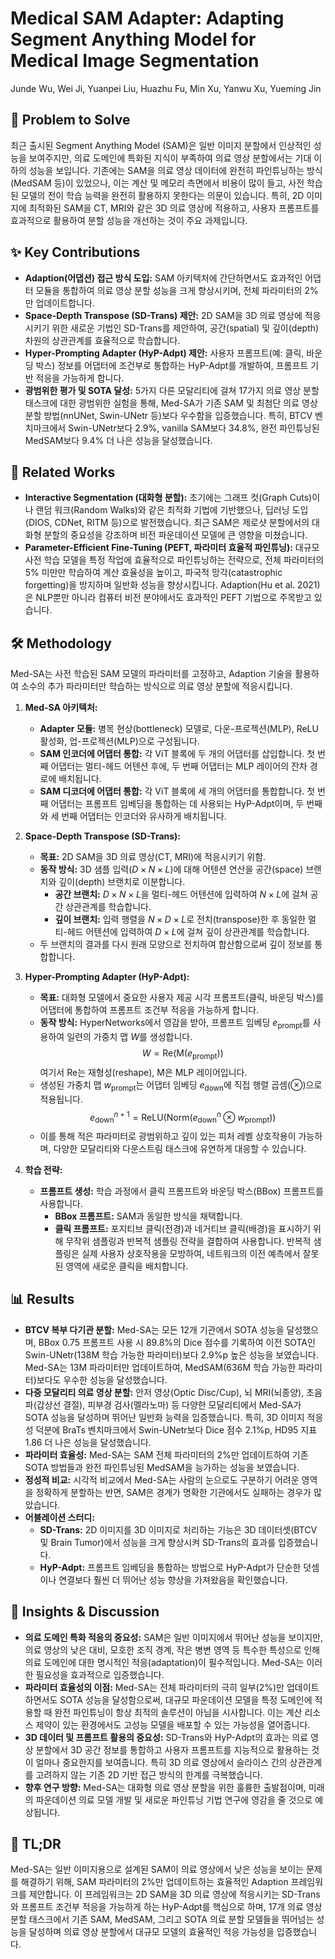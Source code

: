 # Medical SAM Adapter: Adapting Segment Anything Model for Medical Image Segmentation

Junde Wu, Wei Ji, Yuanpei Liu, Huazhu Fu, Min Xu, Yanwu Xu, Yueming Jin

## 🧩 Problem to Solve

최근 출시된 Segment Anything Model (SAM)은 일반 이미지 분할에서 인상적인 성능을 보여주지만, 의료 도메인에 특화된 지식이 부족하여 의료 영상 분할에서는 기대 이하의 성능을 보입니다. 기존에는 SAM을 의료 영상 데이터에 완전히 파인튜닝하는 방식(MedSAM 등)이 있었으나, 이는 계산 및 메모리 측면에서 비용이 많이 들고, 사전 학습된 모델의 전이 학습 능력을 완전히 활용하지 못한다는 의문이 있습니다. 특히, 2D 이미지에 최적화된 SAM을 CT, MRI와 같은 3D 의료 영상에 적용하고, 사용자 프롬프트를 효과적으로 활용하여 분할 성능을 개선하는 것이 주요 과제입니다.

## ✨ Key Contributions

* **Adaption(어댑션) 접근 방식 도입:** SAM 아키텍처에 간단하면서도 효과적인 어댑터 모듈을 통합하여 의료 영상 분할 성능을 크게 향상시키며, 전체 파라미터의 2%만 업데이트합니다.
* **Space-Depth Transpose (SD-Trans) 제안:** 2D SAM을 3D 의료 영상에 적응시키기 위한 새로운 기법인 SD-Trans를 제안하여, 공간(spatial) 및 깊이(depth) 차원의 상관관계를 효율적으로 학습합니다.
* **Hyper-Prompting Adapter (HyP-Adpt) 제안:** 사용자 프롬프트(예: 클릭, 바운딩 박스) 정보를 어댑터에 조건부로 통합하는 HyP-Adpt를 개발하여, 프롬프트 기반 적응을 가능하게 합니다.
* **광범위한 평가 및 SOTA 달성:** 5가지 다른 모달리티에 걸쳐 17가지 의료 영상 분할 태스크에 대한 광범위한 실험을 통해, Med-SA가 기존 SAM 및 최첨단 의료 영상 분할 방법(nnUNet, Swin-UNetr 등)보다 우수함을 입증했습니다. 특히, BTCV 벤치마크에서 Swin-UNetr보다 2.9%, vanilla SAM보다 34.8%, 완전 파인튜닝된 MedSAM보다 9.4% 더 나은 성능을 달성했습니다.

## 📎 Related Works

* **Interactive Segmentation (대화형 분할):** 초기에는 그래프 컷(Graph Cuts)이나 랜덤 워크(Random Walks)와 같은 최적화 기법에 기반했으나, 딥러닝 도입(DIOS, CDNet, RITM 등)으로 발전했습니다. 최근 SAM은 제로샷 분할에서의 대화형 분할의 중요성을 강조하며 비전 파운데이션 모델에 큰 영향을 미쳤습니다.
* **Parameter-Efficient Fine-Tuning (PEFT, 파라미터 효율적 파인튜닝):** 대규모 사전 학습 모델을 특정 작업에 효율적으로 파인튜닝하는 전략으로, 전체 파라미터의 5% 미만만 학습하여 계산 효율성을 높이고, 파국적 망각(catastrophic forgetting)을 방지하며 일반화 성능을 향상시킵니다. Adaption(Hu et al. 2021)은 NLP뿐만 아니라 컴퓨터 비전 분야에서도 효과적인 PEFT 기법으로 주목받고 있습니다.

## 🛠️ Methodology

Med-SA는 사전 학습된 SAM 모델의 파라미터를 고정하고, Adaption 기술을 활용하여 소수의 추가 파라미터만 학습하는 방식으로 의료 영상 분할에 적응시킵니다.

1. **Med-SA 아키텍처:**
    * **Adapter 모듈:** 병목 현상(bottleneck) 모델로, 다운-프로젝션(MLP), ReLU 활성화, 업-프로젝션(MLP)으로 구성됩니다.
    * **SAM 인코더에 어댑터 통합:** 각 ViT 블록에 두 개의 어댑터를 삽입합니다. 첫 번째 어댑터는 멀티-헤드 어텐션 후에, 두 번째 어댑터는 MLP 레이어의 잔차 경로에 배치됩니다.
    * **SAM 디코더에 어댑터 통합:** 각 ViT 블록에 세 개의 어댑터를 통합합니다. 첫 번째 어댑터는 프롬프트 임베딩을 통합하는 데 사용되는 HyP-Adpt이며, 두 번째와 세 번째 어댑터는 인코더와 유사하게 배치됩니다.

2. **Space-Depth Transpose (SD-Trans):**
    * **목표:** 2D SAM을 3D 의료 영상(CT, MRI)에 적응시키기 위함.
    * **동작 방식:** 3D 샘플 입력($D \times N \times L$)에 대해 어텐션 연산을 공간(space) 브랜치와 깊이(depth) 브랜치로 이분합니다.
        * **공간 브랜치:** $D \times N \times L$을 멀티-헤드 어텐션에 입력하여 $N \times L$에 걸쳐 공간 상관관계를 학습합니다.
        * **깊이 브랜치:** 입력 행렬을 $N \times D \times L$로 전치(transpose)한 후 동일한 멀티-헤드 어텐션에 입력하여 $D \times L$에 걸쳐 깊이 상관관계를 학습합니다.
    * 두 브랜치의 결과를 다시 원래 모양으로 전치하여 합산함으로써 깊이 정보를 통합합니다.

3. **Hyper-Prompting Adapter (HyP-Adpt):**
    * **목표:** 대화형 모델에서 중요한 사용자 제공 시각 프롬프트(클릭, 바운딩 박스)를 어댑터에 통합하여 프롬프트 조건부 적응을 가능하게 합니다.
    * **동작 방식:** HyperNetworks에서 영감을 받아, 프롬프트 임베딩 $e_{\text{prompt}}$를 사용하여 일련의 가중치 맵 $W$를 생성합니다.
        $$W = \text{Re}(\text{M}(e_{\text{prompt}}))$$
        여기서 $\text{Re}$는 재형성(reshape), $\text{M}$은 MLP 레이어입니다.
    * 생성된 가중치 맵 $w_{\text{prompt}}$는 어댑터 임베딩 $e_{\text{down}}$에 직접 행렬 곱셈($\otimes$)으로 적용됩니다.
        $$e_{\text{down}}^{n+1} = \text{ReLU}(\text{Norm}(e_{\text{down}}^n \otimes w_{\text{prompt}}))$$
    * 이를 통해 적은 파라미터로 광범위하고 깊이 있는 피처 레벨 상호작용이 가능하며, 다양한 모달리티와 다운스트림 태스크에 유연하게 대응할 수 있습니다.

4. **학습 전략:**
    * **프롬프트 생성:** 학습 과정에서 클릭 프롬프트와 바운딩 박스(BBox) 프롬프트를 사용합니다.
        * **BBox 프롬프트:** SAM과 동일한 방식을 채택합니다.
        * **클릭 프롬프트:** 포지티브 클릭(전경)과 네거티브 클릭(배경)을 표시하기 위해 무작위 샘플링과 반복적 샘플링 전략을 결합하여 사용합니다. 반복적 샘플링은 실제 사용자 상호작용을 모방하여, 네트워크의 이전 예측에서 잘못된 영역에 새로운 클릭을 배치합니다.

## 📊 Results

* **BTCV 복부 다기관 분할:** Med-SA는 모든 12개 기관에서 SOTA 성능을 달성했으며, BBox 0.75 프롬프트 사용 시 89.8%의 Dice 점수를 기록하여 이전 SOTA인 Swin-UNetr(138M 학습 가능한 파라미터)보다 2.9%p 높은 성능을 보였습니다. Med-SA는 13M 파라미터만 업데이트하여, MedSAM(636M 학습 가능한 파라미터)보다도 우수한 성능을 달성했습니다.
* **다중 모달리티 의료 영상 분할:** 안저 영상(Optic Disc/Cup), 뇌 MRI(뇌종양), 초음파(갑상선 결절), 피부경 검사(멜라노마) 등 다양한 모달리티에서 Med-SA가 SOTA 성능을 달성하며 뛰어난 일반화 능력을 입증했습니다. 특히, 3D 이미지 적응성 덕분에 BraTs 벤치마크에서 Swin-UNetr보다 Dice 점수 2.1%p, HD95 지표 1.86 더 나은 성능을 달성했습니다.
* **파라미터 효율성:** Med-SA는 SAM 전체 파라미터의 2%만 업데이트하여 기존 SOTA 방법들과 완전 파인튜닝된 MedSAM을 능가하는 성능을 보였습니다.
* **정성적 비교:** 시각적 비교에서 Med-SA는 사람의 눈으로도 구분하기 어려운 영역을 정확하게 분할하는 반면, SAM은 경계가 명확한 기관에서도 실패하는 경우가 많았습니다.
* **어블레이션 스터디:**
  * **SD-Trans:** 2D 이미지를 3D 이미지로 처리하는 기능은 3D 데이터셋(BTCV 및 Brain Tumor)에서 성능을 크게 향상시켜 SD-Trans의 효과를 입증했습니다.
  * **HyP-Adpt:** 프롬프트 임베딩을 통합하는 방법으로 HyP-Adpt가 단순한 덧셈이나 연결보다 훨씬 더 뛰어난 성능 향상을 가져왔음을 확인했습니다.

## 🧠 Insights & Discussion

* **의료 도메인 특화 적응의 중요성:** SAM은 일반 이미지에서 뛰어난 성능을 보이지만, 의료 영상의 낮은 대비, 모호한 조직 경계, 작은 병변 영역 등 특수한 특성으로 인해 의료 도메인에 대한 명시적인 적응(adaptation)이 필수적입니다. Med-SA는 이러한 필요성을 효과적으로 입증했습니다.
* **파라미터 효율성의 이점:** Med-SA는 전체 파라미터의 극히 일부(2%)만 업데이트하면서도 SOTA 성능을 달성함으로써, 대규모 파운데이션 모델을 특정 도메인에 적용할 때 완전 파인튜닝이 항상 최적의 솔루션이 아님을 시사합니다. 이는 계산 리소스 제약이 있는 환경에서도 고성능 모델을 배포할 수 있는 가능성을 열어줍니다.
* **3D 데이터 및 프롬프트 활용의 중요성:** SD-Trans와 HyP-Adpt의 효과는 의료 영상 분할에서 3D 공간 정보를 통합하고 사용자 프롬프트를 지능적으로 활용하는 것이 얼마나 중요한지를 보여줍니다. 특히 3D 의료 영상에서 슬라이스 간의 상관관계를 고려하지 않는 기존 2D 기반 접근 방식의 한계를 극복했습니다.
* **향후 연구 방향:** Med-SA는 대화형 의료 영상 분할을 위한 훌륭한 출발점이며, 미래의 파운데이션 의료 모델 개발 및 새로운 파인튜닝 기법 연구에 영감을 줄 것으로 예상됩니다.

## 📌 TL;DR

Med-SA는 일반 이미지용으로 설계된 SAM이 의료 영상에서 낮은 성능을 보이는 문제를 해결하기 위해, SAM 파라미터의 2%만 업데이트하는 효율적인 Adaption 프레임워크를 제안합니다. 이 프레임워크는 2D SAM을 3D 의료 영상에 적응시키는 SD-Trans와 프롬프트 조건부 적응을 가능하게 하는 HyP-Adpt를 핵심으로 하며, 17개 의료 영상 분할 태스크에서 기존 SAM, MedSAM, 그리고 SOTA 의료 분할 모델들을 뛰어넘는 성능을 달성하며 의료 영상 분할에서 대규모 모델의 효율적인 적응 가능성을 입증했습니다.
